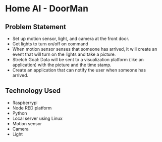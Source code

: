 <h1>Home AI - DoorMan</h1>
<h2> Problem Statement</h2>
<ul>
  <li>Set up motion sensor, light, and camera at the front door.</li>
<li>Get lights to turn on/off on command</li>
<li>When motion sensor senses that someone has arrived, it will create an event that will turn on the lights and take a picture.</li>
<li>Stretch Goal: Data will be sent to a visualization platform (like an application) with the picture and the time stamp.</li>
<li>Create an application that can notify the user when someone has arrived.</li>
</ul>
<h2> Technology Used</h2>
<ul>
  <li>Raspberrypi</li>
<li>Node RED platform</li>
<li>Python</li>
<li>Local server using Linux</li>
<li>Motion sensor</li>
<li>Camera</li>
<li>Light</li>
  </ul>
